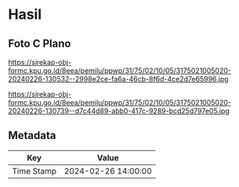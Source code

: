 # Hasil

## Foto C Plano

https://sirekap-obj-formc.kpu.go.id/8eea/pemilu/ppwp/31/75/02/10/05/3175021005020-20240226-130532--2998e2ce-fa6a-46cb-8f6d-4ce2d7e65996.jpg

https://sirekap-obj-formc.kpu.go.id/8eea/pemilu/ppwp/31/75/02/10/05/3175021005020-20240226-130739--d7c44d89-abb0-417c-9289-bcd25d797e05.jpg


## Metadata

| Key        | Value               |
| ---------- | ------------------- |
| Time Stamp | 2024-02-26 14:00:00 |



